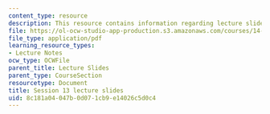 ```yaml
---
content_type: resource
description: This resource contains information regarding lecture slide 13.
file: https://ol-ocw-studio-app-production.s3.amazonaws.com/courses/14-581-international-economics-i-spring-2013/8c181a04047b0d071cb9e14026c5d0c4_MIT14_581S13_Lecslides13.pdf
file_type: application/pdf
learning_resource_types:
- Lecture Notes
ocw_type: OCWFile
parent_title: Lecture Slides
parent_type: CourseSection
resourcetype: Document
title: Session 13 lecture slides
uid: 8c181a04-047b-0d07-1cb9-e14026c5d0c4
---
```

